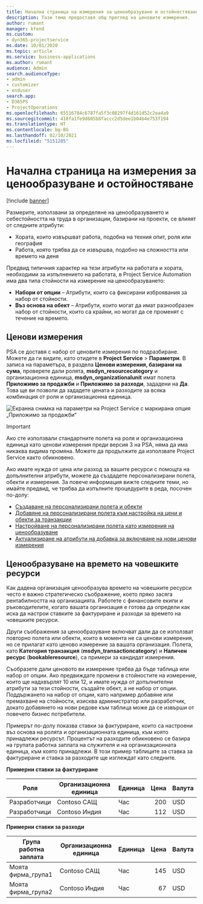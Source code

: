 ```yaml
---
title: Начална страница на измерения за ценообразуване и остойностяване
description: Тази тема предоставя общ преглед на ценовите измерения.
author: rumant
manager: kfend
ms.custom:
- dyn365-projectservice
ms.date: 10/01/2020
ms.topic: article
ms.service: business-applications
ms.author: rumant
audience: Admin
search.audienceType:
- admin
- customizer
- enduser
search.app:
- D365PS
- ProjectOperations
ms.openlocfilehash: 65516784c6787fa5f3c08297f4d161d52c2ea4a9
ms.sourcegitcommit: 418fa1fe9d605b8faccc2d5dee1b04b4e753f194
ms.translationtype: HT
ms.contentlocale: bg-BG
ms.lasthandoff: 02/10/2021
ms.locfileid: "5151285"
---
```

# <a name="pricing-and-costing-dimensions-home-page"></a>Начална страница на измерения за ценообразуване и остойностяване

[!include [banner](../includes/psa-now-project-operations.md)]

Размерите, използвани за определяне на ценообразуването и себестойността на труда в организации, базирани на проекти, се влияят от следните атрибути:

- Хората, които извършват работа, подобна на техния опит, роля или география
- Работа, която трябва да се извършва, подобно на сложността или времето на деня

Предвид типичния характер на тези атрибути на работата и хората, необходими за изпълнението на работата, в Project Service Automation има два типа стойности на измерение на ценообразуването: 

- **Набори от опции** – Атрибути, които са фиксирани изброявания за набор от стойности.
- **Въз основа на обект** – Атрибути, които могат да имат разнообразен набор от стойности, които са крайни, но могат да се променят с течение на времето.

## <a name="pricing-dimensions"></a>Ценови измерения

PSA се доставя с набор от ценовите измерения по подразбиране. Можете да ги видите, като отидете в **Project Service** > **Параметри**. В записа на параметъра, в раздела **Ценови измерения, базирани на сума**, проверете дали ролята, **msdyn_resourcecategory** и организационна единица, **msdyn_organizationalunit** имат полета **Приложимо за продажби** и **Приложимо за разходи**, зададени на **Да**. Това ще ви позволи да зададете цената и разходите за всяка комбинация от роля и организационна единица.

![Екранна снимка на параметри на Project Service с маркирана опция „Приложимо за продажби“](media/PS-OOB-parameters.png)

> [!IMPORTANT]
> Ако сте използвали стандартните полета на роля и организационна единица като ценови измерения преди версия 3 на PSA, няма да има никаква видима промяна. Можете да продължите да използвате Project Service както обикновено. 

Ако имате нужда от цена или разход за вашите ресурси с помощта на допълнителни атрибути, можете да създадете персонализирани полета, обекти и измерения. За повече информация вижте следните теми, но имайте предвид, че трябва да изпълните процедурите в реда, посочен по-долу:

- [Създаване на персонализирани полета и обекти](create-custom-fields-entities.md)
- [Добавяне на персонализирани полета към настройка на цени и обекти за транзакции](field-references.md)
- [Настройване на персонализирани полета като измерения на ценообразуване ](set-up-pricing-dimensions.md)
- [Актуализиране на атрибути на добавка за включване на нови ценови измерения](update-plug-in-attributes.md)

## <a name="pricing-human-resource-time"></a>Ценообразуване на времето на човешките ресурси
Как дадена организация ценообразува времето на човешките ресурси често е важно стратегическо съображение, което пряко засяга рентабилността на организацията. Работете с финансовите екипи и ръководителите, когато вашата организация е готова да определи как иска да настрои ставките за фактуриране и разходи за времето на човешките ресурси.

Други съображения за ценообразуване включват дали да се използват повторно полета или обекти, които в момента не са ценови измерения, но се прилагат като ценово измерение за вашата организация. Полета, като **Категория транзакция** (**msdyn_transactioncategory**) и **Наличен ресурс** (**bookableresource**), са примери за кандидат измерения. 

Съобразете дали ценовото ви измерение трябва да бъде таблица или набор от опции. Ако предвиждате промени в стойностите на измерение, които ще надхвърлят 10 или 12, и имате нужда от допълнителни атрибути за тези стойности, създайте обект, а не набор от опции. Поддържането на набор от опции, като например добавяне или премахване на стойности, изисква администратор или разработчик, докато добавянето на нови редове към таблица може да се извърши от повечето бизнес потребители.

Примерът по-долу показва ставки за фактуриране, които са настроени въз основа на ролята и организационната единица, към която принадлежи ресурсът. Процентът на разходите обикновено се базира на групата работна заплата на служителя и на организационната единица, към която принадлежи. В този пример таблиците за ставка за фактуриране и ставка за разходите ще изглеждат като следните.

**Примерни ставки за фактуриране**

| Роля        | Организационна единица    |Единица      |Цена      |Валута  |
| ------------|-------------|----------|----------:|----------|
| Разработчици   | Contoso САЩ  |Час | 200|USD     |
| Разработчици   | Contoso Индия |Час|   112|USD     |


**Примерни ставки за разходи**

| Група работна заплата     | Организационна единица    |Единица      |Цена      |Валута  |
| ----------------|-------------|----------|----------:|----------|
| Моята фирма_група1 | Contoso САЩ  |Час | 145|USD     |
| Моята фирма_група2 | Contoso Индия |Час|   67|USD     |
